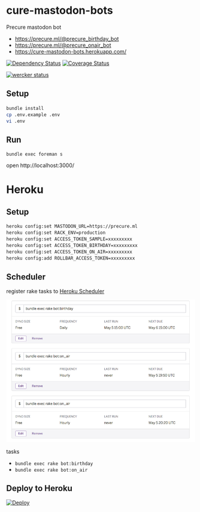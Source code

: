 # cure-mastodon-bots
Precure mastodon bot

* https://precure.ml/@precure_birthday_bot
* https://precure.ml/@precure_onair_bot
* https://cure-mastodon-bots.herokuapp.com/

[![Dependency Status](https://gemnasium.com/badges/github.com/sue445/cure-mastodon-bots.svg)](https://gemnasium.com/github.com/sue445/cure-mastodon-bots)
[![Coverage Status](https://coveralls.io/repos/github/sue445/cure-mastodon-bots/badge.svg?branch=master)](https://coveralls.io/github/sue445/cure-mastodon-bots?branch=master)

[![wercker status](https://app.wercker.com/status/766e3640dce38988ae94a23dd279c71e/m/master "wercker status")](https://app.wercker.com/project/byKey/766e3640dce38988ae94a23dd279c71e)

## Setup
```bash
bundle install
cp .env.example .env
vi .env
```

## Run
```
bundle exec foreman s
```

open http://localhost:3000/

# Heroku
## Setup
```bash
heroku config:set MASTODON_URL=https://precure.ml
heroku config:set RACK_ENV=production
heroku config:set ACCESS_TOKEN_SAMPLE=xxxxxxxxx
heroku config:set ACCESS_TOKEN_BIRTHDAY=xxxxxxxxx
heroku config:set ACCESS_TOKEN_ON_AIR=xxxxxxxxx
heroku config:add ROLLBAR_ACCESS_TOKEN=xxxxxxxxx
```

## Scheduler
register rake tasks to [Heroku Scheduler](https://addons.heroku.com/scheduler)

![Heroku Scheduler](img/heroku_scheduler.png)

tasks

* `bundle exec rake bot:birthday`
* `bundle exec rake bot:on_air`

## Deploy to Heroku
[![Deploy](https://www.herokucdn.com/deploy/button.png)](https://heroku.com/deploy)
